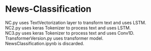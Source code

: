 # News-Classification

NC.py uses TextVectorization layer to transform text and uses LSTM.\
NC2.py uses keras Tokenizer to process text and uses LSTM.\
NC3.py uses keras Tokenizer to process text and uses Conv1D.\
TransformerVersion.py uses transformer model.\
NewsClassification.ipynb is discarded.